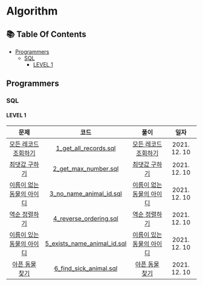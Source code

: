 # Algorithm

## :books: Table Of Contents

* [Programmers](#programmers)
    * [SQL](#sql)
        * [LEVEL 1](#level-1)


## Programmers

### SQL

#### LEVEL 1

|문제|코드|풀이|일자|
|:-:|:-:|:-:|:-:|
|[모든 레코드 조회하기](https://programmers.co.kr/learn/courses/30/lessons/59034)|[1_get_all_records.sql](/Programmers/SQL/LEVEL_1/1_get_all_records.sql)|[모든 레코드 조회하기](https://www.weekwith.me/algorithms/programmers/sql/level-1/1-get-all-records/)|2021. 12. 10|
|[최댓값 구하기](https://programmers.co.kr/learn/courses/30/lessons/59415)|[2_get_max_number.sql](/Programmers/SQL/LEVEL_1/2_get_max_number.sql)|[최댓값 구하기](https://www.weekwith.me/algorithms/programmers/sql/level-1/2-get-max-number/)|2021. 12. 10|
|[이름이 없는 동물의 아이디](https://programmers.co.kr/learn/courses/30/lessons/59039)|[3_no_name_animal_id.sql](/Programmers/SQL/LEVEL_1/3_no_name_animal_id.sql)|[이름이 없는 동물의 아이디](https://www.weekwith.me/algorithms/programmers/sql/level-1/3-no-name-animal-id/)|2021. 12. 10|
|[역순 정렬하기](https://programmers.co.kr/learn/courses/30/lessons/59035)|[4_reverse_ordering.sql](/Programmers/SQL/LEVEL_1/4_reverse_ordering.sql)|[역순 정렬하기](https://www.weekwith.me/algorithms/programmers/sql/level-1/4-reverse-ordering/)|2021. 12. 10|
|[이름이 있는 동물의 아이디](https://programmers.co.kr/learn/courses/30/lessons/59407)|[5_exists_name_animal_id.sql](/Programmers/SQL/LEVEL_1/5_exists_name_animal_id.sql)|[이름이 있는 동물의 아이디](https://www.weekwith.me/algorithms/programmers/sql/level-1/5-exists-name-animal-id/)|2021. 12. 10|
|[아픈 동물 찾기](https://programmers.co.kr/learn/courses/30/lessons/59036#fn1)|[6_find_sick_animal.sql](/Programmers/SQL/LEVEL_1/6_find_sick_animal.sql)|[아픈 동물 찾기](https://www.weekwith.me/algorithms/programmers/sql/level-1/6-find-sick-animal/)|2021. 12. 10|
